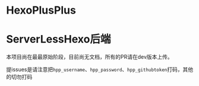 # HexoPlusPlus

# ServerLessHexo后端

本项目尚在最最原始阶段，目前尚无文档，所有的PR请在dev版本上传。

提issues是请注意把`hpp_username`、`hpp_password`、`hpp_githubtoken`打码，其他的切勿打码
